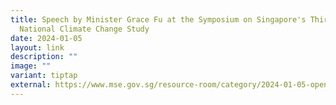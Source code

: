 ```yaml
---
title: Speech by Minister Grace Fu at the Symposium on Singapore's Third
  National Climate Change Study
date: 2024-01-05
layout: link
description: ""
image: ""
variant: tiptap
external: https://www.mse.gov.sg/resource-room/category/2024-01-05-opening-address-at-symposium-on-v3
---
```

